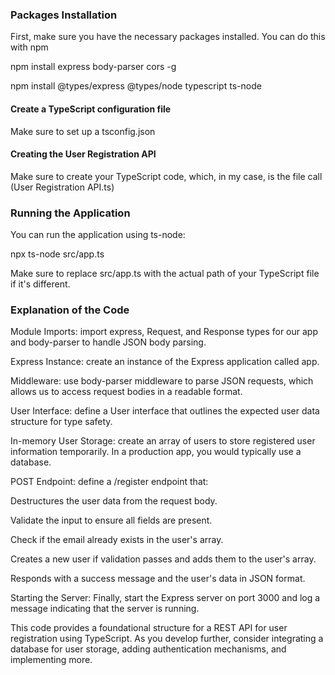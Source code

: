 ### Packages Installation

First, make sure you have the necessary packages installed. You can do this with npm

npm install express body-parser cors -g

npm install @types/express @types/node typescript ts-node


#### Create a TypeScript configuration file

Make sure to set up a tsconfig.json

#### Creating the User Registration API

Make sure to create your TypeScript code, which, in my case, is the file call (User Registration API.ts)

### Running the Application

You can run the application using ts-node:

npx ts-node src/app.ts

Make sure to replace src/app.ts with the actual path of your TypeScript file if it's different.


### Explanation of the Code

Module Imports: import express, Request, and Response types for our app and body-parser to handle JSON body parsing.

Express Instance: create an instance of the Express application called app.

Middleware: use body-parser middleware to parse JSON requests, which allows us to access request bodies in a readable format.

User Interface: define a User interface that outlines the expected user data structure for type safety.

In-memory User Storage: create an array of users to store registered user information temporarily. In a production app, you would typically use a database.

POST Endpoint: define a /register endpoint that:

Destructures the user data from the request body.

Validate the input to ensure all fields are present.

Check if the email already exists in the user's array.

Creates a new user if validation passes and adds them to the user's array.

Responds with a success message and the user's data in JSON format.

Starting the Server: Finally, start the Express server on port 3000 and log a message indicating that the server is running.


This code provides a foundational structure for a REST API for user registration using TypeScript. As you develop further, consider integrating a database for user storage, adding authentication mechanisms, and implementing more.

